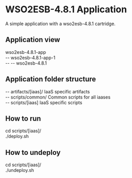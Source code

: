 WSO2ESB-4.8.1 Application
=========================
A simple application with a wso2esb-4.8.1 cartridge.

Application view
----------------
wso2esb-4.8.1-app            <br />
-- wso2esb-4.8.1-app-1       <br />
-- -- wso2esb-4.8.1          <br />

Application folder structure
----------------------------
-- artifacts/[iaas]/ IaaS specific artifacts                <br />
-- scripts/common/ Common scripts for all iaases            <br />
-- scripts/[iaas] IaaS specific scripts                     <br />

How to run
----------
cd scripts/[iaas]/          <br />
./deploy.sh                 <br />

How to undeploy
---------------
cd scripts/[iaas]/          <br />
./undeploy.sh               <br />